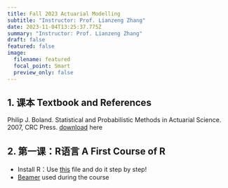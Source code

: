 ```yaml
---
title: Fall 2023 Actuarial Modelling
subtitle: "Instructor: Prof. Lianzeng Zhang"
date: 2023-11-04T13:25:37.775Z
summary: "Instructor: Prof. Lianzeng Zhang"
draft: false
featured: false
image:
  filename: featured
  focal_point: Smart
  preview_only: false
---
```

## 1. 课本 Textbook and References

Philip J. Boland. Statistical and Probabilistic Methods in
Actuarial Science. 2007, CRC Press. [download](https://yuanzhuang.xyz/uploads/Statistical%20and%20Probabilistic%20Methods%20in%20Actuarial%20Science.pdf) here

## 2. 第一课：R语言 A First Course of R

* Install R：Use [this](https://yuanzhuang.xyz/uploads/Install_R.pdf) file and do it step by step!
* [Beamer](https://yuanzhuang.xyz/uploads/BasicR.pdf) used during the course